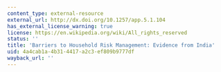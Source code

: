 ```yaml
---
content_type: external-resource
external_url: http://dx.doi.org/10.1257/app.5.1.104
has_external_license_warning: true
license: https://en.wikipedia.org/wiki/All_rights_reserved
status: ''
title: 'Barriers to Household Risk Management: Evidence from India'
uid: 4a4cab1a-4b31-4417-a2c3-ef809b9777df
wayback_url: ''
---
```

